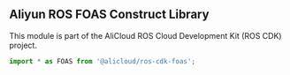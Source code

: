 ## Aliyun ROS FOAS Construct Library

This module is part of the AliCloud ROS Cloud Development Kit (ROS CDK) project.

```ts
import * as FOAS from '@alicloud/ros-cdk-foas';
```